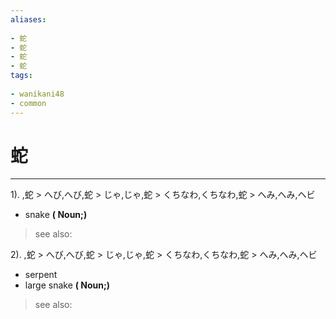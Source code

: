 ```yaml
---
aliases:
    
- 蛇
- 蛇
- 蛇
- 蛇
tags:
    
- wanikani48
- common
---
```


# 蛇
---
1).
,蛇 > へび,へび,蛇 > じゃ,じゃ,蛇 > くちなわ,くちなわ,蛇 > へみ,へみ,ヘビ

- snake
**( Noun;)**
> see also: 
            
2).
,蛇 > へび,へび,蛇 > じゃ,じゃ,蛇 > くちなわ,くちなわ,蛇 > へみ,へみ,ヘビ

- serpent
- large snake
**( Noun;)**
> see also: 
            